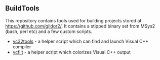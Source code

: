 ## BuildTools

This repository contains tools used for building projects stored at https://github.com/gildor2/. It contains a stipped binary set from MSys2 (bash, perl etc) and a few custom scripts.

- [vc32tools](bin/vc32tools) - a helper script which can find and launch Visual C++ compiler
- [vcfilt](bin/vcfilt) - a helper script which colorizes Visual C++ output